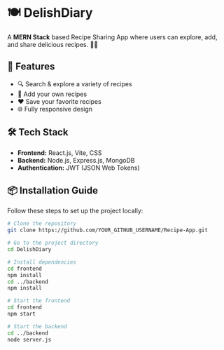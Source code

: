 # 🍽️ DelishDiary

A **MERN Stack** based Recipe Sharing App where users can explore, add, and share delicious recipes. 🍕🍔  

## 🚀 Features
- 🔍 Search & explore a variety of recipes  
- 📝 Add your own recipes  
- ❤️ Save your favorite recipes  
- 🌐 Fully responsive design  

## 🛠️ Tech Stack
- **Frontend:** React.js, Vite, CSS  
- **Backend:** Node.js, Express.js, MongoDB  
- **Authentication:** JWT (JSON Web Tokens)  

## 📦 Installation Guide
Follow these steps to set up the project locally:

```bash
# Clone the repository
git clone https://github.com/YOUR_GITHUB_USERNAME/Recipe-App.git

# Go to the project directory
cd DelishDiary

# Install dependencies
cd frontend
npm install
cd ../backend
npm install

# Start the frontend
cd frontend
npm start

# Start the backend
cd ../backend
node server.js

